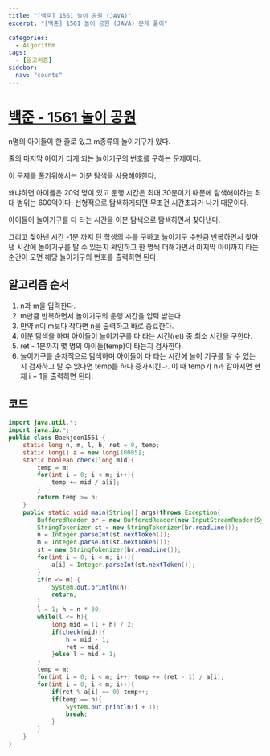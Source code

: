 ```yaml
---
title: "[백준] 1561 놀이 공원 (JAVA)"
excerpt: "[백준] 1561 놀이 공원 (JAVA) 문제 풀이"

categories:
  - Algorithm
tags:
  - [알고리즘]
sidebar:
  nav: "counts"
---
```


# [백준 - 1561 놀이 공원](https://www.acmicpc.net/problem/1561)

n명의 아이들이 한 줄로 있고 m종류의 놀이기구가 있다.

줄의 마지막 아이가 타게 되는 놀이기구의 번호를 구하는 문제이다.

이 문제를 풀기위해서는 이분 탐색을 사용해야한다.

왜냐하면 아이들은 20억 명이 있고 운행 시간은 최대 30분이기 때문에 탐색해야하는 최대 범위는 600억이다. 선형적으로 탐색하게되면 무조건 시간초과가 나기 때문이다.

아이들이 놀이기구를 다 타는 시간을 이분 탐색으로 탐색하면서 찾아낸다.

그리고 찾아낸 시간 -1분 까지 탄 학생의 수를 구하고 놀이기구 수만큼 반복하면서 찾아낸 시간에 놀이기구를 탈 수 있는지 확인하고 한 명씩 더해가면서 마지막 아이까지 타는 순간이 오면 해당 놀이기구의 번호를 출력하면 된다.

## 알고리즘 순서

1. n과 m을 입력한다.
2. m만큼 반복하면서 놀이기구의 운행 시간을 입력 받는다.
3. 만약 n이 m보다 작다면 n을 출력하고 바로 종료한다.
4. 이분 탐색을 하며 아이들이 놀이기구를 다 타는 시간(ret) 중 최소 시간을 구한다.
5. ret - 1분까지 몇 명의 아이들(temp)이 타는지 검사한다.
6. 놀이기구를 순차적으로 탐색하며 아이들이 다 타는 시간에 놀이 기구를 탈 수 있는지 검사하고 탈 수 있다면 temp를 하나 증가시킨다. 이 때 temp가 n과 같아지면 현재 i + 1을 출력하면 된다.

## 코드

```java
import java.util.*;
import java.io.*;
public class Baekjoon1561 {
    static long n, m, l, h, ret = 0, temp;
    static long[] a = new long[10005];
    static boolean check(long mid){
        temp = m;
        for(int i = 0; i < m; i++){
            temp += mid / a[i];
        }
        return temp >= n;
    }
    public static void main(String[] args)throws Exception{
        BufferedReader br = new BufferedReader(new InputStreamReader(System.in));
        StringTokenizer st = new StringTokenizer(br.readLine());
        n = Integer.parseInt(st.nextToken());
        m = Integer.parseInt(st.nextToken());
        st = new StringTokenizer(br.readLine());
        for(int i = 0; i < m; i++){
            a[i] = Integer.parseInt(st.nextToken());
        }
        if(n <= m) {
            System.out.println(n);
            return;
        }
        l = 1; h = n * 30;
        while(l <= h){
            long mid = (l + h) / 2;
            if(check(mid)){
                h = mid - 1;
                ret = mid;
            }else l = mid + 1;
        }
        temp = m;
        for(int i = 0; i < m; i++) temp += (ret - 1) / a[i];
        for(int i = 0; i < m; i++){
            if(ret % a[i] == 0) temp++;
            if(temp == n){
                System.out.println(i + 1);
                break;
            }
        }
    }
}
```
